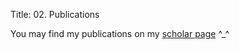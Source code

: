 Title: 02. Publications
<!-- show_socials: false -->

You may find my publications on my [scholar page](https://scholar.google.com/citations?user=rUy_vioAAAAJ) ^_^
